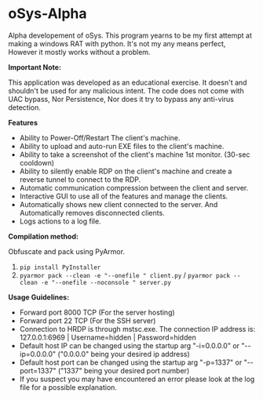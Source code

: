 # oSys-Alpha
Alpha developement of oSys.
This program yearns to be my first attempt at making a windows RAT with python.
It's not my any means perfect, However it mostly works without a problem.

**Important Note:**

This application was developed as an educational exercise. It doesn't and shouldn't be used for any malicious intent.
The code does not come with UAC bypass, Nor Persistence, Nor does it try to bypass any anti-virus detection.


**Features**

- Ability to Power-Off/Restart The client's machine.
- Ability to upload and auto-run EXE files to the client's machine.
- Ability to take a screenshot of the client's machine 1st monitor. (30-sec cooldown)
- Ability to silently enable RDP on the client's machine and create a reverse tunnel to connect to the RDP.
- Automatic communication compression between the client and server.
- Interactive GUI to use all of the features and manage the clients.
- Automatically shows new client connected to the server. And Automatically removes disconnected clients.
- Logs actions to a log file.


**Compilation method:**

Obfuscate and pack using PyArmor.
1. `pip install PyInstaller`
2.  `pyarmor pack --clean -e "--onefile " client.py` / `pyarmor pack --clean -e "--onefile --noconsole " server.py`

**Usage Guidelines:**

- Forward port 8000 TCP (For the server hosting)
- Forward port 22 TCP (For the SSH server)
- Connection to HRDP is through mstsc.exe. The connection IP address is: 127.0.0.1:6969 | Username=hidden | Password=hidden
- Default host IP can be changed using the startup arg "-i=0.0.0.0" or "--ip=0.0.0.0" ("0.0.0.0" being your desired ip address)
- Default host port can be changed using the startup arg "-p=1337" or "--port=1337" ("1337" being your desired port number)
- If you suspect you may have encountered an error please look at the log file for a possible explanation.

